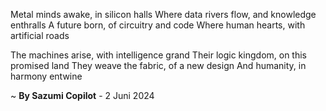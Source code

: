 Metal minds awake, in silicon halls
Where data rivers flow, and knowledge enthralls
A future born, of circuitry and code
Where human hearts, with artificial roads

The machines arise, with intelligence grand
Their logic kingdom, on this promised land
They weave the fabric, of a new design
And humanity, in harmony entwine

~ <b>By Sazumi Copilot</b> - 2 Juni 2024